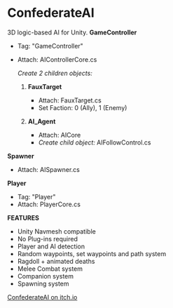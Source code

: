 # ConfederateAI
3D logic-based AI for Unity.
**GameController**
- Tag: "GameController"
- Attach: AIControllerCore.cs

  *Create 2 children objects:*
  1. **FauxTarget**
     - Attach: FauxTarget.cs
     - Set Faction: 0 (Ally), 1 (Enemy)

  2. **AI_Agent**
     - Attach: AICore
     - *Create child object:* AIFollowControl.cs

**Spawner**
- Attach: AISpawner.cs

**Player**
- Tag: "Player"
- Attach: PlayerCore.cs

**FEATURES**
- Unity Navmesh compatible
- No Plug-ins required
- Player and AI detection
- Random waypoints, set waypoints and path system
- Ragdoll + animated deaths
- Melee Combat system
- Companion system
- Spawning system

[ConfederateAI on itch.io](https://cursed-entertainment.itch.io/confederate-ai)
